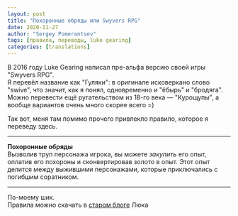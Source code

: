```yaml
---
layout: post
title: "Похоронные обряды или Swyvers RPG"
date: 2020-11-27
author: "Sergey Pomerantsev"
tags: [правила, переводы, luke gearing]
categories: [translations]
---
```


В 2016 году Luke Gearing написал пре-альфа версию своей игры "Swyvers RPG".  
Я перевёл название как "Гуляки": в оригинале исковеркано слово "swive", что значит, как я понял, одновременно и "ёбырь" и "бродяга". Можно перевести ещё ругательством из 18-го века — "Курощупы", а вообще вариантов очень много скорее всего =)

Так вот, меня там помимо прочего привлекло правило, которое я переведу здесь.

---

**Похоронные обряды**  
Вызволив труп персонажа игрока, вы можете *закупить* его опыт, оплатив его похороны и сконвертировав золото в опыт. Этот опыт делится между выжившими персонажами, которые приключались с погибшим соратником.

---

По-моему шик.  
Правила можно скачать в [старом блоге](https://antlerrr.blogspot.com/2016/01/swyvers-rpg-formerly-dying-in-tomb-rpg.html) Люка
